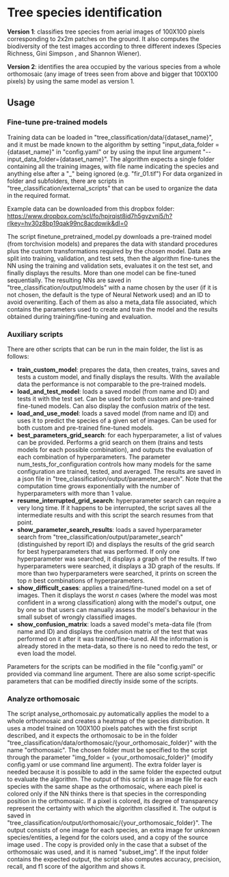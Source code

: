 # Tree species identification
**Version 1**: classifies tree species from aerial images of 100X100 pixels corresponding to 2x2m patches on the ground.
It also computes the biodiversity of the test images according to three different indexes (Species Richness, Gini Simpson
, and Shannon Wiener).

**Version 2**: identifies the area occupied by the various species from a whole orthomosaic (any image of trees seen
from above and bigger that 100X100 pixels) by using the same model as version 1.

## Usage
### Fine-tune pre-trained models
Training data can be loaded in "tree_classification/data/{dataset_name}", and it must be made known to the algorithm by
setting "input_data_folder = {dataset_name}" in "config.yaml" or by using the input line argument 
"--input_data_folder={dataset_name}". The algorithm expects a single folder containing all the training images,
with file name indicating the species and anything else after a "_" being ignored (e.g. "fir_01.tif")
For data organized in folder and subfolders, there are scripts in "tree_classification/external_scripts" that can be
used to organize the data in the required format.

Example data can be downloaded from this dropbox folder: 
https://www.dropbox.com/scl/fo/hpjrqist8id7h5gvzvni5/h?rlkey=hv30z8bp19qak99nc8acdpwik&dl=0

The script finetune_pretrained_model.py downloads a pre-trained model (from torchvision models) and prepares the data
with standard procedures plus the custom transformations required by the chosen model. Data are split into training,
validation, and test sets, then the algorithm fine-tunes the NN using the training and validation sets, evaluates it on
the test set, and finally displays the results. More than one model can be fine-tuned sequentially. The resulting NNs
are saved in "tree_classification/output/models" with a name chosen by the user (if it is not chosen, the default is
the type of Neural Network used) and an ID to avoid overwriting. Each of them as also a meta_data file associated,
which contains the parameters used to create and train the model and the results obtained during training/fine-tuning
and evaluation.

### Auxiliary scripts
There are other scripts that can be run in the main folder, the list is as follows:
- **train_custom_model**: prepares the data, then creates, trains, saves and tests a custom model, and finally displays
the results. With the available data the performance is not comparable to the pre-trained models.
- **load_and_test_model**: loads a saved model (from name and ID) and tests it with the test set. Can be used for
both custom and pre-trained fine-tuned models. Can also display the confusion matrix of the test.
- **load_and_use_model**: loads a saved model (from name and ID) and uses it to predict the species of a given set of
images. Can be used for both custom and pre-trained fine-tuned models.
- **best_parameters_grid_search**: for each hyperparameter, a list of values can be provided. Performs a grid search
on them (trains and tests models for each possible combination), and outputs the evaluation of each combination of
hyperparameters. The parameter num_tests_for_configuration controls how many models for the same configuration are
trained, tested, and averaged. The results are saved in a json file in "tree_classification/output/parameter_search".
Note that the computation time grows exponentially with the number of hyperparameters with more than 1 value.
- **resume_interrupted_grid_search**: hyperparameter search can require a very long time. If it happens to be
interrupted, the script saves all the intermediate results and with this script the search resumes from that point.
- **show_parameter_search_results**: loads a saved hyperparameter search from
"tree_classification/output/parameter_search" (distinguished by report ID) and displays the results of the grid search
for best hyperparameters that was performed. If only one hyperparameter was searched, it displays a graph of the
results. If two hyperparameters were searched, it displays a 3D graph of the results. If more than two hyperparameters
were searched, it prints on screen the top _n_ best combinations of hyperparameters.
- **show_difficult_cases**: applies a trained/fine-tuned model on a set of images. Then it displays the worst _n_ cases
(where the model was most confident in a wrong classification) along with the model's output, one by one so that users
can manually assess the model's behaviour in the small subset of wrongly classified images.
- **show_confusion_matrix**: loads a saved model's meta-data file (from name and ID) and displays the confusion matrix
of the test that was performed on it after it was trained/fine-tuned. All the information is already stored in the
meta-data, so there is no need to redo the test, or even load the model.

Parameters for the scripts can be modified in the file "config.yaml" or provided via command line argument. There are
also some script-specific parameters that can be modified directly inside some of the scripts.

### Analyze orthomosaic
The script analyse_orthomosaic.py automatically applies the model to a whole orthomosaic and creates a heatmap of the 
species distribution. It uses a model trained on 100X100 pixels patches with the first script described, and it expects
the orthomosaic to be in the folder "tree_classification/data/orthomosaic/{your_orthomosaic_folder}" with the name
"orthomosaic". The chosen folder must be specified to the script through the parameter
"img_folder = {your_orthomosaic_folder}" (modify config.yaml or use command line argument). The extra folder layer is
needed because it is possible to add in the same folder the expected output to evaluate the algorithm.
The output of this script is an image file for each species with the same shape as the orthomosaic, where each pixel
is colored only if the NN thinks there is that species in the corresponding position in the orthomosaic. If a pixel
is colored, its degree of transparency represent the certainty with which the algorithm classified it. The output is
saved in "tree_classification/output/orthomosaic/{your_orthomosaic_folder}". The output consists of one image for each
species, an extra image for unknown species/entities, a legend for the colors used, and a copy of the source image used
. The copy is provided only in the case that a subset of the orthomosaic was used, and it is named "subset_img".
If the input folder contains the expected output, the script also computes accuracy, precision, recall, and f1 score of
the algorithm and shows it.
